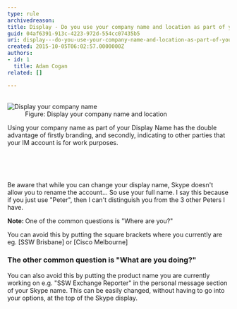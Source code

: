 ```yaml
---
type: rule
archivedreason: 
title: Display - Do you use your company name and location as part of your display name?
guid: 04af6391-913c-4223-972d-554cc07435b5
uri: display---do-you-use-your-company-name-and-location-as-part-of-your-display-name
created: 2015-10-05T06:02:57.0000000Z
authors:
- id: 1
  title: Adam Cogan
related: []

---
```



<dl class="goodImage">​ 
<dt><img src="/PublishingImages/display-your-company-name.jpg" alt="Display your company name" /></dt><dd> Figure&#58; Display your company name and location<br></dd></dl><p>Using your company name as part of your Display Name has the double advantage of firstly branding, and secondly, indicating to other parties that your IM account is for work purposes.​<br>​<br></p>
<br><excerpt class='endintro'></excerpt><br>
<p>Be aware that while you can change your display name, Skype doesn't allow you to rename the account... So use your full name. I say this because if you just use &quot;Peter&quot;, then I can't distinguish you from the 3 other Peters I have.</p><p><strong>Note&#58;&#160;</strong>One of the common questions is &quot;Where are you?&quot;</p><p></p><p>You can avoid this by putting the square brackets where you currently are eg. [SSW Brisbane] or [Cisco Melbourne]</p><h3 class="ssw15-rteElement-H3">The other common question is &quot;What are you doing?&quot;</h3>You can also avoid this by putting the product name you are currently working on e.g. &quot;SSW Exchange Reporter&quot; in the personal message section of your Skype name. This can be easily changed, without having to go into your options, at the top of the Skype display.<p><br></p>


